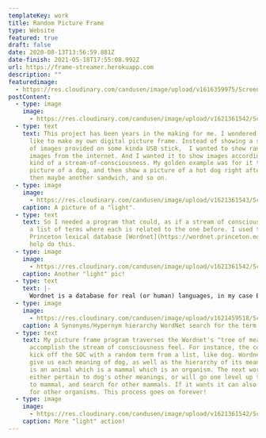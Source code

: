 ```yaml
---
templateKey: work
title: Random Picture Frame
type: Website
featured: true
draft: false
date: 2020-08-13T13:56:59.881Z
date-finish: 2021-05-18T17:55:08.992Z
url: https://frame-streamer.herokuapp.com
description: ""
featuredimage:
  - https://res.cloudinary.com/candusen/image/upload/v1616359975/Screen_Shot_2021-03-21_at_4.52.43_PM_d93kgv.png
postContent:
  - type: image
    image:
      - https://res.cloudinary.com/candusen/image/upload/v1621361542/Screen_Shot_2021-05-18_at_1.54.42_PM_dzuylz.png
  - type: text
    text: This project has been years in the making for me. I wondered what it'd be
      like to make my own digital picture frame. Instead of showing a slideshow
      of images provided on some kinda USB stick,  I wanted to show random
      images from the internet. And I wanted it to show images according to some
      kind of a stream-of-consciousness. My golden example was for it to show a
      picture of a dog, and then show a picture of a hot dog right after it, and
      then maybe another sandwich, and so on.
  - type: image
    image:
      - https://res.cloudinary.com/candusen/image/upload/v1621361543/Screen_Shot_2021-05-18_at_1.47.30_PM_hzjssf.png
    caption: A picture of a "light".
  - type: text
    text: So I needed a program that could, as if a stream of consciousness, create
      a list of terms where each is related to the one before. I used the
      Princeton lexical database [Wordnet](https://wordnet.princeton.edu/) to
      help do this.
  - type: image
    image:
      - https://res.cloudinary.com/candusen/image/upload/v1621361542/Screen_Shot_2021-05-18_at_1.50.22_PM_dbh6if.png
    caption: Another "light" pic!
  - type: text
    text: |-
      Wordnet is a database for real (or human) languages, in my case English. It has a list of meanings of each word just like a dictionary, but the kicker is it also situates each word into an all-encompassing heirarchy of things and concepts. Searching aardvark on wordnet will tell you that it's an anteater which is a placental mammal which is a mammal which is a vertebrate which is a chordate which is a animal which is a organism which is a living which is a whole which is a object which is a physical entity.
  - type: image
    image:
      - https://res.cloudinary.com/candusen/image/upload/v1621459518/Screen_Shot_2021-05-19_at_5.23.36_PM_kgbbwi.png
    caption: A Synonyms/Hypernym hierarchy WordNet search for the term "microwave."
  - type: text
    text: My picture frame program traverses the Wordnet's "tree of meaning" to
      accomplish the stream of consciousness feel. For instance, the code will
      kick off the SOC with a random term from a list, like dog. Wordnet will
      give us each meaning of dog, as well as the hierarchy of its meaning. Dog
      is an animal which is a mammal which is an organism. The next word will
      either pertain to dog's other meanings, or will go one level up the tree,
      to mammal, and search for other mammals. If it wants it can also search
      for other organisms. This process goes on forever!
  - type: image
    image:
      - https://res.cloudinary.com/candusen/image/upload/v1621361542/Screen_Shot_2021-05-18_at_1.48.49_PM_gycr9o.png
    caption: More "light" action!
---
```

